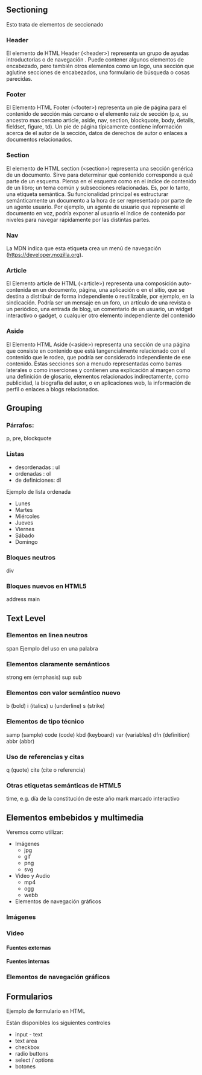 ## Sectioning
Esto trata de elementos de seccionado

### Header
El elemento de HTML Header (&lt;header&gt;) representa un grupo de ayudas introductorias o de navegación . Puede contener algunos elementos de encabezado, pero también otros elementos como un logo, una sección que aglutine secciones de encabezados, una formulario de búsqueda o cosas parecidas.

### Footer
El Elemento HTML Footer (&lt;footer&gt;) representa un pie de página para el contenido de sección más cercano o el elemento raíz de sección (p.e, su ancestro mas cercano article, aside, nav, section, blockquote, body, details, fieldset, figure, td). Un pie de página típicamente contiene información acerca de el autor de la sección, datos de derechos de autor o enlaces a documentos relacionados.

### Section
El elemento de HTML section (&lt;section&gt;) representa una sección genérica de un documento. Sirve para determinar qué contenido corresponde a qué parte de un esquema. Piensa en el esquema como en el índice de contenido de un libro; un tema común y subsecciones relacionadas. Es, por lo tanto, una etiqueta semántica. Su funcionalidad principal es estructurar semánticamente un documento a la hora de ser representado por parte de un agente usuario. Por ejemplo, un agente de usuario que represente el documento en voz, podría exponer al usuario el índice de contenido por niveles para navegar rápidamente por las distintas partes.

### Nav
La MDN indica que esta etiqueta crea un menú de navegación (https://developer.mozilla.org).

### Article
El Elemento article de HTML (&lt;article&gt;) representa una composición auto-contenida en un documento, página, una aplicación o en el sitio, que se destina a distribuir de forma independiente o reutilizable, por ejemplo, en la sindicación. Podría ser un mensaje en un foro, un artículo de una revista o un periódico, una entrada de blog, un comentario de un usuario, un widget interactivo o gadget, o cualquier otro elemento independiente del contenido

### Aside
El Elemento HTML Aside (&lt;aside&gt;) representa una sección de una página que consiste en contenido que está tangencialmente relacionado con el contenido que le rodea, que podría ser considerado independiente de ese contenido. Estas secciones son a menudo representadas como barras laterales o como inserciones y contienen una explicación al margen como una definición de glosario, elementos relacionados indirectamente, como publicidad, la biografía del autor, o en aplicaciones web, la información de perfil o enlaces a blogs relacionados.
## Grouping

### Párrafos: 
p, pre, blockquote
                            
### Listas
- desordenadas : ul
- ordenadas : ol
- de definiciones: dl

Ejemplo de lista ordenada
- Lunes
- Martes
- Miércoles
- Jueves
- Viernes
- Sábado
- Domingo

### Bloques neutros
div

### Bloques nuevos en HTML5
address
main

## Text Level

### Elementos en linea neutros
span
Ejemplo del uso en una palabra

### Elementos claramente semánticos
strong
em (emphasis)
sup
sub

### Elementos con valor semántico nuevo
b (bold)
i (italics)
u (underline)
s (strike)

### Elementos de tipo técnico
samp (sample)
code (code)
kbd (keyboard)
var (variables)
dfn (definition)
abbr (abbr)

### Uso de referencias y citas
q (quote)
cite (cite o referencia)

### Otras etiquetas semánticas de HTML5
time, e.g. día de la constitución de este año
mark marcado interactivo

## Elementos embebidos y multimedia
Veremos como utilizar:

- Imágenes
    - jpg
    - gif
    - png
    - svg
- Video y Audio
    - mp4
    - ogg
    - webb
- Elementos de navegación gráficos

### Imágenes

### Video
#### Fuentes externas
#### Fuentes internas

### Elementos de navegación gráficos

## Formularios
Ejemplo de formulario en HTML

Están disponibles los siguientes controles
- input - text
- text area
- checkbox
- radio buttons
- select / options
- botones
